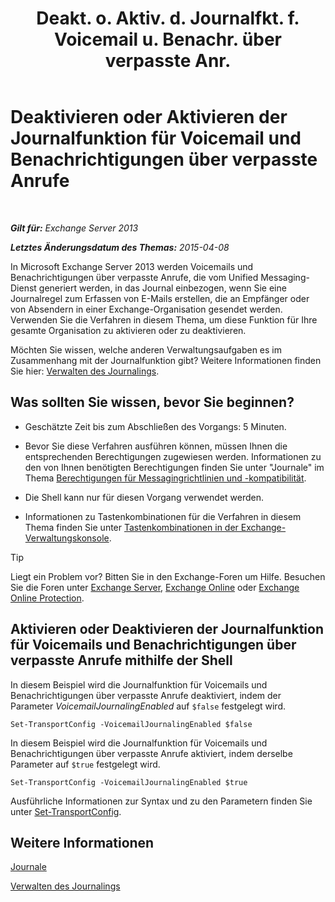 ﻿---
title: 'Deakt. o. Aktiv. d. Journalfkt. f. Voicemail u. Benachr. über verpasste Anr.'
TOCTitle: Deaktivieren oder Aktivieren der Journalfunktion für Voicemail und Benachrichtigungen über verpasste Anrufe
ms:assetid: 5164a92e-69e6-4339-b80c-0cfbf0dc0198
ms:mtpsurl: https://technet.microsoft.com/de-de/library/Bb201690(v=EXCHG.150)
ms:contentKeyID: 50475642
ms.date: 04/24/2018
mtps_version: v=EXCHG.150
ms.translationtype: HT
---

# Deaktivieren oder Aktivieren der Journalfunktion für Voicemail und Benachrichtigungen über verpasste Anrufe

 

_**Gilt für:** Exchange Server 2013_

_**Letztes Änderungsdatum des Themas:** 2015-04-08_

In Microsoft Exchange Server 2013 werden Voicemails und Benachrichtigungen über verpasste Anrufe, die vom Unified Messaging-Dienst generiert werden, in das Journal einbezogen, wenn Sie eine Journalregel zum Erfassen von E-Mails erstellen, die an Empfänger oder von Absendern in einer Exchange-Organisation gesendet werden. Verwenden Sie die Verfahren in diesem Thema, um diese Funktion für Ihre gesamte Organisation zu aktivieren oder zu deaktivieren.

Möchten Sie wissen, welche anderen Verwaltungsaufgaben es im Zusammenhang mit der Journalfunktion gibt? Weitere Informationen finden Sie hier: [Verwalten des Journalings](manage-journaling-exchange-2013-help.md).

## Was sollten Sie wissen, bevor Sie beginnen?

  - Geschätzte Zeit bis zum Abschließen des Vorgangs: 5 Minuten.

  - Bevor Sie diese Verfahren ausführen können, müssen Ihnen die entsprechenden Berechtigungen zugewiesen werden. Informationen zu den von Ihnen benötigten Berechtigungen finden Sie unter "Journale" im Thema [Berechtigungen für Messagingrichtlinien und -kompatibilität](messaging-policy-and-compliance-permissions-exchange-2013-help.md).

  - Die Shell kann nur für diesen Vorgang verwendet werden.

  - Informationen zu Tastenkombinationen für die Verfahren in diesem Thema finden Sie unter [Tastenkombinationen in der Exchange-Verwaltungskonsole](keyboard-shortcuts-in-the-exchange-admin-center-exchange-online-protection-help.md).


> [!TIP]
> Liegt ein Problem vor? Bitten Sie in den Exchange-Foren um Hilfe. Besuchen Sie die Foren unter <A href="https://go.microsoft.com/fwlink/p/?linkid=60612">Exchange Server</A>, <A href="https://go.microsoft.com/fwlink/p/?linkid=267542">Exchange Online</A> oder <A href="https://go.microsoft.com/fwlink/p/?linkid=285351">Exchange Online Protection</A>.



## Aktivieren oder Deaktivieren der Journalfunktion für Voicemails und Benachrichtigungen über verpasste Anrufe mithilfe der Shell

In diesem Beispiel wird die Journalfunktion für Voicemails und Benachrichtigungen über verpasste Anrufe deaktiviert, indem der Parameter *VoicemailJournalingEnabled* auf `$false` festgelegt wird.

    Set-TransportConfig -VoicemailJournalingEnabled $false

In diesem Beispiel wird die Journalfunktion für Voicemails und Benachrichtigungen über verpasste Anrufe aktiviert, indem derselbe Parameter auf `$true` festgelegt wird.

    Set-TransportConfig -VoicemailJournalingEnabled $true

Ausführliche Informationen zur Syntax und zu den Parametern finden Sie unter [Set-TransportConfig](https://technet.microsoft.com/de-de/library/bb124151\(v=exchg.150\)).

## Weitere Informationen

[Journale](journaling-exchange-2013-help.md)

[Verwalten des Journalings](manage-journaling-exchange-2013-help.md)

